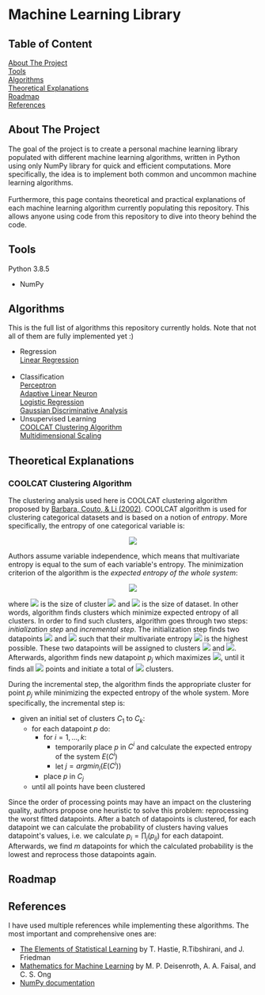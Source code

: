 # Machine Learning Library

## Table of Content
[About The Project](#goal)<br/>
[Tools](#tools)<br/>
[Algorithms](#algorithms)<br/>
[Theoretical Explanations](#theory)<br/>
[Roadmap](#roadmap)<br/>
[References](#references)<br/>

## About The Project <a name="goal"/>
The goal of the project is to create a personal machine learning library populated with different machine learning algorithms, written in Python using only NumPy library for quick and efficient computations. More specifically, the idea is to implement both common and uncommon machine learning algorithms.<br/><br/>
Furthermore, this page contains theoretical and practical explanations of each machine learning algorithm currently populating this repository. This allows anyone using code from this repository to dive into theory behind the code.


## Tools <a name="tools"/>
Python 3.8.5
-  NumPy



## Algorithms<a name="algorithms"/>
This is the full list of algorithms this repository currently holds. Note that not all of them are fully implemented yet :)
-  Regression<br/>
[Linear Regression](https://github.com/emirdemic/Machine-Learning-Library/blob/main/Regression/LinearRegression.py)<br/><br/>
-  Classification<br/>
[Perceptron](https://github.com/emirdemic/Machine-Learning-Library/blob/main/Classification/Perceptron.py)<br/>
[Adaptive Linear Neuron](https://github.com/emirdemic/Machine-Learning-Library/blob/main/Classification/AdaptiveLinearNeuron.py)<br/>
[Logistic Regression](https://github.com/emirdemic/Machine-Learning-Library/blob/main/Classification/LogisticRegression.py)<br/>
[Gaussian Discriminative Analysis](https://github.com/emirdemic/Machine-Learning-Library/blob/main/Classification/GaussianDiscriminantAnalysis.py)<br/>
-  Unsupervised Learning<br/>
[COOLCAT Clustering Algorithm](https://github.com/emirdemic/Machine-Learning-Library/blob/main/UnsupervisedLearning/COOLCAT.py)<br/>
[Multidimensional Scaling](https://github.com/emirdemic/Machine-Learning-Library/blob/main/UnsupervisedLearning/MDS.py)

## Theoretical Explanations<a name="theorys"/><br/>

### COOLCAT Clustering Algorithm<br/>


The clustering analysis used here is COOLCAT clustering algorithm proposed by 
[Barbara, Couto, & Li (2002)](https://dl.acm.org/doi/abs/10.1145/584792.584888). 
COOLCAT algorithm is used for clustering categorical datasets and is based on a notion of *entropy*. 
More specifically, the entropy of one categorical variable is:

<div align="center"><img src="https://render.githubusercontent.com/render/math?math=%5CLARGE%0A%5Cbegin%7Baligned%7D%0AE(X)%20%3D%20-%5Csum_%7Bx%20%5Cin%20S%7D%20p(x)log(p(x))%0A%5Cend%7Baligned%7D%0A"></div>

Authors assume variable independence, which means that multivariate entropy is equal to
the sum of each variable's entropy. The minimization criterion of the algorithm is the *expected 
entropy of the whole system*:

<div align="center"><img src="https://render.githubusercontent.com/render/math?math=%5CLARGE%0A%5Cbegin%7Baligned%7D%0AE(C)%20%3D%20%5Csum_%7Bk%7D%20(%5Cfrac%7B%7CC_%7Bk%7D%7C%7D%7B%7CD%7C%7D(E(C_%7Bk%7D)))%0A%5Cend%7Baligned%7D%0A"></div>

where <img src="https://render.githubusercontent.com/render/math?math=%7CC_%7Bk%7D%7C"> is the size of cluster <img src="https://render.githubusercontent.com/render/math?math=k"> and <img src="https://render.githubusercontent.com/render/math?math=%7CD%7C"> is the size of dataset. 
In other words, algorithm finds clusters which minimize expected entropy of all clusters.
In order to find such clusters, algorithm goes through two steps: *initialization step* and *incremental step*. 
The initialization step finds two datapoints <img src="https://render.githubusercontent.com/render/math?math=p_%7B1%7D"> and 
<img src="https://render.githubusercontent.com/render/math?math=p_%7B2%7D"> such that their multivariate entropy 
<img src="https://render.githubusercontent.com/render/math?math=E(p_%7B1%7D%2C%20p_%7B2%7D)"> is the highest possible. 
These two datapoints will be assigned to clusters <img src="https://render.githubusercontent.com/render/math?math=C_%7B1%7D"> and 
<img src="https://render.githubusercontent.com/render/math?math=C_%7B2%7D">.
Afterwards, algorithm finds new datapoint $p_{j}$ which maximizes <img src="https://render.githubusercontent.com/render/math?math=min_%7Bi%3D1%2C...%2Cj-1%7D(E(p_%7Bi%7D%2C%20p_%7Bj%7D))">, 
until it finds all <img src="https://render.githubusercontent.com/render/math?math=k"> points and initiate a total of <img src="https://render.githubusercontent.com/render/math?math=k"> clusters.

During the incremental step, the algorithm finds the appropriate cluster for point $p_{j}$ while minimizing the 
expected entropy of the whole system. More specifically, the incremental step is:

* given an initial set of clusters $C_{1}$ to $C_{k}$:
  * for each datapoint $p$ do:
    * for $i = 1,...,k$:
      * temporarily place $p$ in $C^{i}$ and calculate the expected entropy of the system $E(C^{i})$
      * let $j = argmin_{i}(E(C^{i}))$
    * place $p$ in $C_{j}$
  * until all points have been clustered

Since the order of processing points may have an impact on the clustering quality, authors propose one heuristic
to solve this problem: reprocessing the worst fitted datapoints. After a batch of datapoints is clustered, for each
datapoint we can calculate the probability of clusters having values datapoint's values, i.e.
we calculate $p_{i} = \prod_{j} (p_{ij})$ for each datapoint. Afterwards, we find $m$ datapoints for which 
the calculated probability is the lowest and reprocess those datapoints again.


## Roadmap<a name="roadmap"/>



## References<a name="references"/>
I have used multiple references while implementing these algorithms. The most important and comprehensive ones are:
*  [The Elements of Statistical Learning]() by T. Hastie, R.Tibshirani, and J. Friedman
*  [Mathematics for Machine Learning]() by M. P. Deisenroth, A. A. Faisal, and C. S. Ong
*  [NumPy documentation]()
